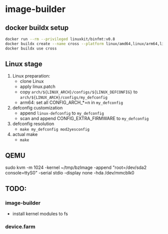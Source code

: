 # image-builder

## docker buildx setup
```sh
docker run --rm --privileged linuxkit/binfmt:v0.8
docker buildx create --name cross --platform linux/amd64,linux/arm64,linux/arm/v7,linux/arm/v6
docker buildx use cross
```

## Linux stage
1. Linux preparation:
   - clone Linux
   - apply linux.patch
   - copy `arch/${LINUX_ARCH}/configs/${LINUX_DEFCONFIG}` to `arch/${LINUX_ARCH}/configs/my_defconfig`   
   - arm64: set all CONFIG_ARCH_*=n in `my_defconfig`
2. defconfig customization
   - append `linux-defconfig` to `my_defconfig`
   - scan and append CONFIG_EXTRA_FIRMWARE to `my_defconfig`
3. defconfig resolution
   - `make my_defconfig mod2yesconfig`
4. actual make
   - `make`

## QEMU
sudo kvm -m 1024 -kernel ~/tmp/bzImage -append "root=/dev/sda2 console=ttyS0" -serial stdio -display none -hda /dev/mmcblk0

## TODO:

### image-builder
- install kernel modules to fs

### device.farm

